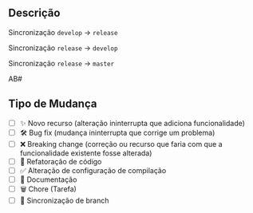 ## Descrição

Sincronização `develop` -> `release`

Sincronização `release` -> `develop`

Sincronização `release` -> `master`

AB#


## Tipo de Mudança

<!--- Coloque um `x` em todas as caixas que se aplicam: -->

- [ ] ✨ Novo recurso (alteração ininterrupta que adiciona funcionalidade)
- [ ] 🛠️ Bug fix (mudança ininterrupta que corrige um problema)
- [ ] ❌ Breaking change (correção ou recurso que faria com que a funcionalidade existente fosse alterada)
- [ ] 🧹 Refatoração de código
- [ ] ✅ Alteração de configuração de compilação
- [ ] 📝 Documentação
- [ ] 🗑️ Chore (Tarefa) 
- [ ] 🔄 Sincronização de branch
